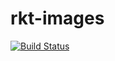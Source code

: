 # rkt-images

[![Build Status](https://img.shields.io/travis/awired/rkt-images/master.svg)](https://travis-ci.org/awired/rkt-images)
